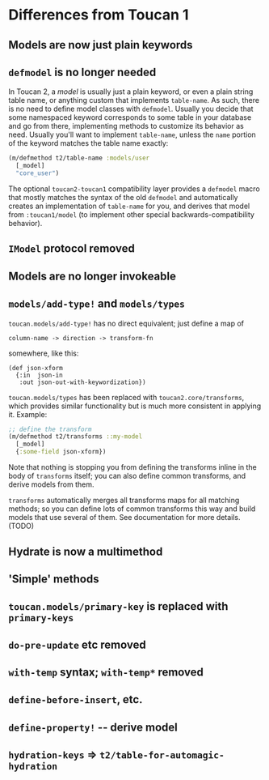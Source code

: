 # Differences from Toucan 1

## Models are now just plain keywords

## `defmodel` is no longer needed

In Toucan 2, a *model* is usually just a plain keyword, or even a plain string table name, or anything custom that
implements `table-name`. As such, there is no need to define model classes with `defmodel`. Usually you decide that
some namespaced keyword corresponds to some table in your database and go from there, implementing methods to
customize its behavior as need. Usually you'll want to implement `table-name`, unless the `name` portion of the
keyword matches the table name exactly:

```clj
(m/defmethod t2/table-name :models/user
  [_model]
  "core_user")
```

The optional `toucan2-toucan1` compatibility layer provides a `defmodel` macro that mostly matches the syntax of the
old `defmodel` and automatically creates an implementation of `table-name` for you, and derives that model from
`:toucan1/model` (to implement other special backwards-compatibility behavior).

## `IModel` protocol removed

## Models are no longer invokeable

## `models/add-type!` and `models/types`

`toucan.models/add-type!` has no direct equivalent; just define a map of

```
column-name -> direction -> transform-fn
```

somewhere, like this:

```
(def json-xform
  {:in  json-in
   :out json-out-with-keywordization})
```


`toucan.models/types` has been replaced with `toucan2.core/transforms`, which provides similar functionality but is
much more consistent in applying it. Example:

```clj
;; define the transform
(m/defmethod t2/transforms ::my-model
  [_model]
  {:some-field json-xform})
```

Note that nothing is stopping you from defining the transforms inline in the body of `transforms` itself; you can also
define common transforms, and derive models from them.

`transforms` automatically merges all transforms maps for all matching methods; so you can define lots of common
transforms this way and build models that use several of them. See documentation for more details. (TODO)

## Hydrate is now a multimethod

## 'Simple' methods

## `toucan.models/primary-key` is replaced with `primary-keys`

## `do-pre-update` etc removed

## `with-temp` syntax; `with-temp*` removed

## `define-before-insert`, etc.

## `define-property!` -- derive model

## `hydration-keys` => `t2/table-for-automagic-hydration`
